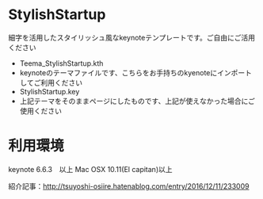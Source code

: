 # StylishStartup
細字を活用したスタイリッシュ風なkeynoteテンプレートです。ご自由にご活用ください

* Teema_StylishStartup.kth
 * keynoteのテーマファイルです、こちらをお手持ちのkyenoteにインポートしてご利用ください
* StylishStartup.key
 * 上記テーマをそのままページにしたものです、上記が使えなかった場合にご使用ください
  

# 利用環境
keynote 6.6.3　以上
Mac OSX 10.11(El capitan)以上

紹介記事：http://tsuyoshi-osiire.hatenablog.com/entry/2016/12/11/233009
